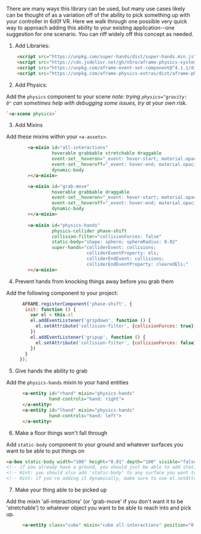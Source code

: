 There are many ways this library can be used, but many use cases likely can be thought of as a variation off of the ability to pick something up with your controller in 6d0f VR. Here we walk through one possible very quick way to approach adding this ability to your existing application--one suggestion for one scenario. You can riff widely off this concept as needed.

1. Add Libraries:

```html
    <script src="https://unpkg.com/super-hands/dist/super-hands.min.js"></script>
    <script src="https://cdn.jsdelivr.net/gh/n5ro/aframe-physics-system@v4.0.1/dist/aframe-physics-system.js"></script>
    <script src="https://unpkg.com/aframe-event-set-component@^4.1.1/dist/aframe-event-set-component.min.js"></script>
    <script src="https://unpkg.com/aframe-physics-extras/dist/aframe-physics-extras.min.js"></script>
 ```

2. Add Physics:

Add the `physics` component to your scene
_note: trying `physics="gravity: 0"` can sometimes help with debugging some issues, try at your own risk._
```html
`<a-scene physics>`
```

3.  Add Mixins

Add these mixins within your `<a-assets>`.
```html
        <a-mixin id="all-interactions"
                 hoverable grabbable stretchable draggable
                 event-set__hoveron="_event: hover-start; material.opacity: 0.7; transparent: true"
                 event-set__hoveroff="_event: hover-end; material.opacity: 1; transparent: false"
                 dynamic-body
        ></a-mixin>

        <a-mixin id="grab-move"
                 hoverable grabbable draggable
                 event-set__hoveron="_event: hover-start; material.opacity: 0.7; transparent: true"
                 event-set__hoveroff="_event: hover-end; material.opacity: 1; transparent: false"
                 dynamic-body
        ></a-mixin>
        
        <a-mixin id="physics-hands"
                 physics-collider phase-shift
                 collision-filter="collisionForces: false"
                 static-body="shape: sphere; sphereRadius: 0.02"
                 super-hands="colliderEvent: collisions;
                              colliderEventProperty: els;
                              colliderEndEvent: collisions;
                              colliderEndEventProperty: clearedEls;"
        ></a-mixin>
```


 4. Prevent hands from knocking things away before you grab them
 
  Add the following component to your project:
 ```js
       AFRAME.registerComponent('phase-shift', {
        init: function () {
          var el = this.el
          el.addEventListener('gripdown', function () {
            el.setAttribute('collision-filter', {collisionForces: true})
          })
          el.addEventListener('gripup', function () {
            el.setAttribute('collision-filter', {collisionForces: false})
          })
        }
      });
```
        
  5. Give hands the ability to grab
  
  Add the `physics-hands` mixin to your hand entities
  ```html
        <a-entity id="rhand" mixin="physics-hands"
                  hand-controls="hand: right">
        </a-entity>
        <a-entity id="lhand" mixin="physics-hands"
                  hand-controls="hand: left">
        </a-entity>
  ```
  
  6. Make a floor things won't fall through
  
  Add `static-body` component to your ground and whatever surfaces you want to be able to put things on
  ```html
  <a-box static-body width="100" height="0.01" depth="100" visible="false"></a-box>
  <!-- if you already have a ground, you should just be able to add static-body to it -->
  <!-- Hint: you should also add 'static-body' to any surface you want to be able to set movable things on top of -->
  <!-- Hint: if you're adding it dynamically, make sure to use el.setAttribute('static-body', '') -->
  ```
  
  7. Make your thing able to be picked up
  
  Add the mixin 'all-interactions' (or 'grab-move' if you don't want it to be 'stretchable') to whatever object you want to be able to reach into and pick up.
  ```html
        <a-entity class="cube" mixin="cube all-interactions" position="0 0.265 -1" material="color: red"></a-entity>
```

